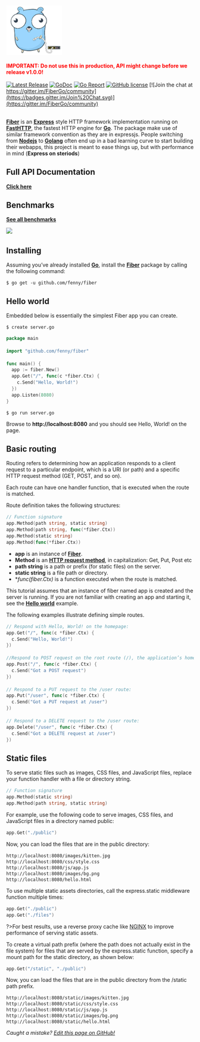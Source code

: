<img src="docs/static/logo.jpg" width="150" alt="Fiber"><br><br><span style="color:red"><b>IMPORTANT: Do not use this in production, API might change before we release v1.0.0!</span></b><br><br>
[![Latest Release](https://img.shields.io/github/release/fenny/fiber.svg)](https://github.com/fenny/fiber/releases/latest)
[![GoDoc](https://godoc.org/github.com/fenny/fiber?status.svg)](http://godoc.org/github.com/fenny/fiber)
[![Go Report](https://goreportcard.com/badge/github.com/fenny/fiber)](https://goreportcard.com/report/github.com/fenny/fiber)
[![GitHub license](https://img.shields.io/github/license/fenny/fiber.svg)](https://github.com/fenny/fiber/blob/master/LICENSE)
[![Join the chat at https://gitter.im/FiberGo/community](https://badges.gitter.im/Join%20Chat.svg)](https://gitter.im/FiberGo/community)
<br><br>
<!-- **[Fiber](https://github.com/fenny/fiber)** is a router framework build on top of **[FastHTTP](https://github.com/valyala/fasthttp)**, the fastest HTTP package for **[Go](https://golang.org/doc/)**.<br>
This library is inspired by **[Express](https://expressjs.com/en/4x/api.html)**, one of the most populair and well known web framework for **[Nodejs](https://nodejs.org/en/about/)**. -->

**[Fiber](https://github.com/fenny/fiber)** is an **[Express](https://expressjs.com/en/4x/api.html)** style HTTP framework implementation running on **[FastHTTP](https://github.com/valyala/fasthttp)**, the fastest HTTP engine for **[Go](https://golang.org/doc/)**. The package make use of similar framework convention as they are in expressjs. People switching from **[Nodejs](https://nodejs.org/en/about/)** to **[Golang](https://golang.org/doc/)** often end up in a bad learning curve to start building their webapps, this project is meant to ease things up, but with performance in mind (**Express on steriods**)

## Full API Documentation
**[Click here](https://fenny.github.io/fiber/)**

## Benchmarks
**[See all benchmarks](https://fenny.github.io/fiber/#/benchmarks)**

![](https://fenny.github.io/fiber/static/benchmarks/concurrency-pipeline.png)

## Installing
Assuming you’ve already installed **[Go](https://golang.org/doc/)**, install the **[Fiber](https://github.com/fenny/fiber)** package by calling the following command:
```shell
$ go get -u github.com/fenny/fiber
```

## Hello world
Embedded below is essentially the simplest Fiber app you can create.
```shell
$ create server.go
```
```go
package main

import "github.com/fenny/fiber"

func main() {
  app := fiber.New()
  app.Get("/", func(c *fiber.Ctx) {
    c.Send("Hello, World!")
  })
  app.Listen(8080)
}
```
```shell
$ go run server.go
```
Browse to **http://localhost:8080** and you should see Hello, World! on the page.

## Basic routing
Routing refers to determining how an application responds to a client request to a particular endpoint, which is a URI (or path) and a specific HTTP request method (GET, POST, and so on).

Each route can have one handler function, that is executed when the route is matched.

Route definition takes the following structures:

```go
// Function signature
app.Method(path string, static string)
app.Method(path string, func(*fiber.Ctx))
app.Method(static string)
app.Method(func(*fiber.Ctx))
```

* **app** is an instance of **[Fiber](#hello-world)**.
* **Method** is an **[HTTP request method](https://en.wikipedia.org/wiki/Hypertext_Transfer_Protocol#Request_methods)**, in capitalization: Get, Put, Post etc
* **path string** is a path or prefix (for static files) on the server.
* **static string** is a file path or directory.
* **func(*fiber.Ctx)** is a function executed when the route is matched.

This tutorial assumes that an instance of fiber named app is created and the server is running. If you are not familiar with creating an app and starting it, see the **[Hello world](#hello-world)** example.

The following examples illustrate defining simple routes.  
```go
// Respond with Hello, World! on the homepage:
app.Get("/", func(c *fiber.Ctx) {
  c.Send("Hello, World!")
})

//Respond to POST request on the root route (/), the application’s home page:
app.Post("/", func(c *fiber.Ctx) {
  c.Send("Got a POST request")
})

// Respond to a PUT request to the /user route:
app.Put("/user", func(c *fiber.Ctx) {
  c.Send("Got a PUT request at /user")
})

// Respond to a DELETE request to the /user route:
app.Delete("/user", func(c *fiber.Ctx) {
  c.Send("Got a DELETE request at /user")
})
```

## Static files
To serve static files such as images, CSS files, and JavaScript files, replace your function handler with a file or directory string.
```go
// Function signature
app.Method(static string)
app.Method(path string, static string)
```
For example, use the following code to serve images, CSS files, and JavaScript files in a directory named public:

```go
app.Get("./public")
```
Now, you can load the files that are in the public directory:
```shell
http://localhost:8080/images/kitten.jpg
http://localhost:8080/css/style.css
http://localhost:8080/js/app.js
http://localhost:8080/images/bg.png
http://localhost:8080/hello.html
```
To use multiple static assets directories, call the express.static middleware function multiple times:
```go
app.Get("./public")
app.Get("./files")
```
?>For best results, use a reverse proxy cache like [NGINX](https://www.nginx.com/resources/wiki/start/topics/examples/reverseproxycachingexample/) to improve performance of serving static assets.  

To create a virtual path prefix (where the path does not actually exist in the file system) for files that are served by the express.static function, specify a mount path for the static directory, as shown below:
```go
app.Get("/static", "./public")
```
Now, you can load the files that are in the public directory from the /static path prefix.
```shell
http://localhost:8080/static/images/kitten.jpg
http://localhost:8080/static/css/style.css
http://localhost:8080/static/js/app.js
http://localhost:8080/static/images/bg.png
http://localhost:8080/static/hello.html
```

*Caught a mistake? [Edit this page on GitHub!](https://github.com/Fenny/fiber/blob/master/README.md)*
